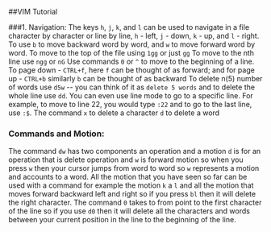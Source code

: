 ##VIM Tutorial

###1. Navigation:
The keys `h`, `j`, `k`, and `l` can be used to navigate in a file character by character or line by line, `h` - left, `j` - down, `k` - up, and `l` - right.
To use `b` to move backward word by word, and `w` to move forward word by word.
To move to the top of the file using `1gg` or just `gg`
To move to the nth line use `ngg` or `nG`
Use commands `0` or `^` to move to the beginning of a line. 
To page down - `CTRL+f`, here `f` can be thought of as  forward; and for page up - `CTRL+b` similarly `b` can be thought of as backward
To delete n(5) number of words use `d5w` -- you can think of it as `delete 5 words` and to delete the whole line use `dd`.
You can even use line mode to go to a specific line.  For example, to move to line 22, you would type `:22` and to go to the last line, use `:$`.
The command `x` to delete a character `d` to delete a word



### Commands and Motion:
The command `dw` has two components an operation and a motion `d` is for an operation that is delete operation and `w` is forward motion so when you press `w` then your cursor jumps from word to word so `w` represents a motion and accounts to a word.
All the motion that you have seen so far can be used with a command for example the motion `k` a `l` and all the motion that moves forward backward left and right so if you press `bl` then it will delete the right character. The command `0` takes to from point to the first character of the line so if you use `d0` then it will delete all the characters and words between your current position in the line to the beginning of the line. 

